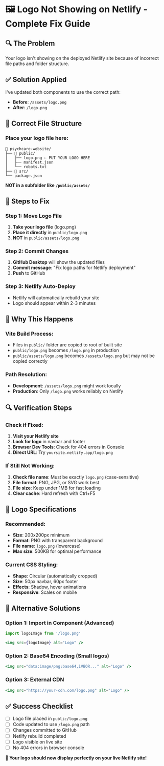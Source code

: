 # 🖼️ Logo Not Showing on Netlify - Complete Fix Guide

## 🔍 The Problem
Your logo isn't showing on the deployed Netlify site because of incorrect file paths and folder structure.

## ✅ Solution Applied
I've updated both components to use the correct path:
- **Before**: `/assets/logo.png` 
- **After**: `/logo.png`

## 📁 Correct File Structure

### Place your logo file here:
```
📁 psychcare-website/
├── 📁 public/
│   ├── logo.png ← PUT YOUR LOGO HERE
│   ├── manifest.json
│   └── robots.txt
├── 📁 src/
└── package.json
```

**NOT in a subfolder like `/public/assets/`**

## 🔧 Steps to Fix

### Step 1: Move Logo File
1. **Take your logo file** (logo.png)
2. **Place it directly** in `public/logo.png`
3. **NOT** in `public/assets/logo.png`

### Step 2: Commit Changes
1. **GitHub Desktop** will show the updated files
2. **Commit message**: "Fix logo paths for Netlify deployment"
3. **Push** to GitHub

### Step 3: Netlify Auto-Deploy
- Netlify will automatically rebuild your site
- Logo should appear within 2-3 minutes

## 🎯 Why This Happens

### Vite Build Process:
- Files in `public/` folder are copied to root of built site
- `public/logo.png` becomes `/logo.png` in production
- `public/assets/logo.png` becomes `/assets/logo.png` but may not be copied correctly

### Path Resolution:
- **Development**: `/assets/logo.png` might work locally
- **Production**: Only `/logo.png` works reliably on Netlify

## 🔍 Verification Steps

### Check if Fixed:
1. **Visit your Netlify site**
2. **Look for logo** in navbar and footer
3. **Browser Dev Tools**: Check for 404 errors in Console
4. **Direct URL**: Try `yoursite.netlify.app/logo.png`

### If Still Not Working:
1. **Check file name**: Must be exactly `logo.png` (case-sensitive)
2. **File format**: PNG, JPG, or SVG work best
3. **File size**: Keep under 1MB for fast loading
4. **Clear cache**: Hard refresh with Ctrl+F5

## 📱 Logo Specifications

### Recommended:
- **Size**: 200x200px minimum
- **Format**: PNG with transparent background
- **File name**: `logo.png` (lowercase)
- **Max size**: 500KB for optimal performance

### Current CSS Styling:
- **Shape**: Circular (automatically cropped)
- **Size**: 50px navbar, 60px footer
- **Effects**: Shadow, hover animations
- **Responsive**: Scales on mobile

## 🚀 Alternative Solutions

### Option 1: Import in Component (Advanced)
```jsx
import logoImage from '/logo.png'

<img src={logoImage} alt="Logo" />
```

### Option 2: Base64 Encoding (Small logos)
```jsx
<img src="data:image/png;base64,iVBOR..." alt="Logo" />
```

### Option 3: External CDN
```jsx
<img src="https://your-cdn.com/logo.png" alt="Logo" />
```

## ✅ Success Checklist

- [ ] Logo file placed in `public/logo.png`
- [ ] Code updated to use `/logo.png` path
- [ ] Changes committed to GitHub
- [ ] Netlify rebuild completed
- [ ] Logo visible on live site
- [ ] No 404 errors in browser console

**🎉 Your logo should now display perfectly on your live Netlify site!**
